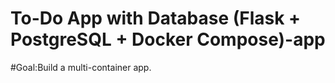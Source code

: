 # To-Do App with Database (Flask + PostgreSQL + Docker Compose)-app

#Goal:Build a multi-container app.

